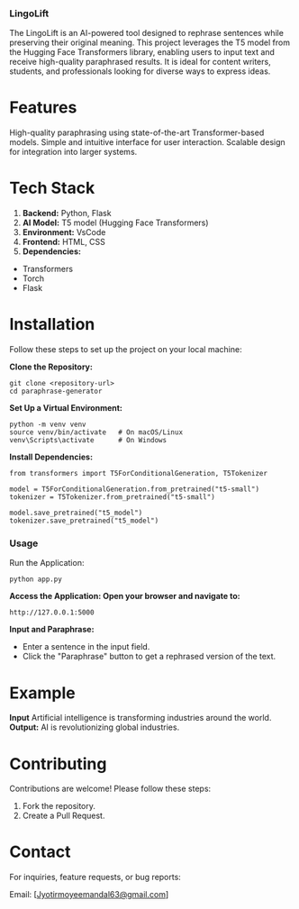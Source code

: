 ### LingoLift
The LingoLift is an AI-powered tool designed to rephrase sentences while preserving their original meaning. This project leverages the T5 model from the Hugging Face Transformers library, enabling users to input text and receive high-quality paraphrased results. It is ideal for content writers, students, and professionals looking for diverse ways to express ideas.

# Features
High-quality paraphrasing using state-of-the-art Transformer-based models.
Simple and intuitive interface for user interaction.
Scalable design for integration into larger systems.
# Tech Stack
1. **Backend:** Python, Flask
2. **AI Model:** T5 model (Hugging Face Transformers)
3. **Environment:** VsCode
4. **Frontend:** HTML, CSS
5. **Dependencies:**
* Transformers
* Torch
* Flask

# Installation
Follow these steps to set up the project on your local machine:

**Clone the Repository:**
```
git clone <repository-url>
cd paraphrase-generator
```

**Set Up a Virtual Environment:**
```
python -m venv venv
source venv/bin/activate   # On macOS/Linux
venv\Scripts\activate      # On Windows
```

**Install Dependencies:**
```
from transformers import T5ForConditionalGeneration, T5Tokenizer

model = T5ForConditionalGeneration.from_pretrained("t5-small")
tokenizer = T5Tokenizer.from_pretrained("t5-small")

model.save_pretrained("t5_model")
tokenizer.save_pretrained("t5_model")
```
### Usage
Run the Application:
```
python app.py
```
**Access the Application: Open your browser and navigate to:**
```
http://127.0.0.1:5000
```
**Input and Paraphrase:**

* Enter a sentence in the input field.
* Click the "Paraphrase" button to get a rephrased version of the text.
# Example
**Input**
Artificial intelligence is transforming industries around the world.
**Output:**
AI is revolutionizing global industries.
# Contributing
Contributions are welcome! Please follow these steps:
1. Fork the repository.
2. Create a Pull Request.
# Contact
For inquiries, feature requests, or bug reports:

Email: [Jyotirmoyeemandal63@gmail.com]

